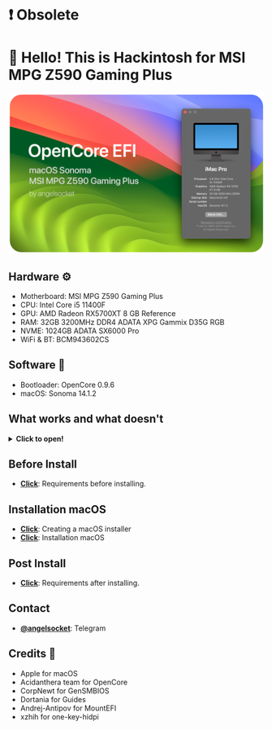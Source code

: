 # ❗️ Obsolete

# 👋 Hello! This is Hackintosh for MSI MPG Z590 Gaming Plus
![Banner](Files/Banner.png)
## Hardware ⚙️
- Motherboard: MSI MPG Z590 Gaming Plus
- CPU: Intel Core i5 11400F
- GPU: AMD Radeon RX5700XT 8 GB Reference
- RAM: 32GB 3200MHz DDR4 ADATA XPG Gammix D35G RGB
- NVME: 1024GB ADATA SX6000 Pro
- WiFi & BT: BCM943602CS

## Software 💾
- Bootloader: OpenCore 0.9.6
- macOS: Sonoma 14.1.2

## What works and what doesn't

<details>
<summary><strong> Click to open! </strong></summary>
<br>

- 🟢 - Fully working
- 🟠 - Partially working
- 🔴 - Not working

> ### Hardware

| Feature                              | Status | Dependency          |
| :----------------------------------- | ------ | ------------------- |
| Graphics (RX5700XT)                   | 🟢  | `WhateverGreen.kext` |
| Sound (ALC4080)                       | 🟢  | Native |
| USB Ports                            | 🟢  | `USBToolBox.kext` & `UTBMap.kext` |
| Ethernet                             | 🟢  | `AppleIntelI210Ethernet.kext` & `SSDT-I225V.aml`| 
| Sleep                                | 🔴  | Idk, Kernel Panic |

> ### macOS Continuity

| Feature                              | Status | Dependency          |
| :----------------------------------- | ------ | ------------------- |
| iCloud, iMessage, FaceTime           | 🟢   | Whitelisted Apple ID, Valid SMBIOS  |
| Time Machine                         | 🟢   | Native  |
| Continuity Camera                    | 🟢   | `FeatureUnlock.kext`  |
| AirDrop                              | 🟢  | OCLP BCM Patch  |
</details>

## Before Install
- [**Click**](/Files/BeforeInstall.md): Requirements before installing.
  
## Installation macOS
- [**Click**](https://dortania.github.io/OpenCore-Install-Guide/installer-guide/): Creating a macOS installer
- [**Click**](https://dortania.github.io/OpenCore-Install-Guide/installation/installation-process.html): Installation macOS

## Post Install
- [**Click**](/Files/PostInstall.md): Requirements after installing.

## Contact
- [**@angelsocket**](https://t.me/angelsocket): Telegram

## Credits 💖
- Apple for macOS
- Acidanthera team for OpenCore
- CorpNewt for GenSMBIOS
- Dortania for Guides
- Andrej-Antipov for MountEFI
- xzhih for one-key-hidpi
